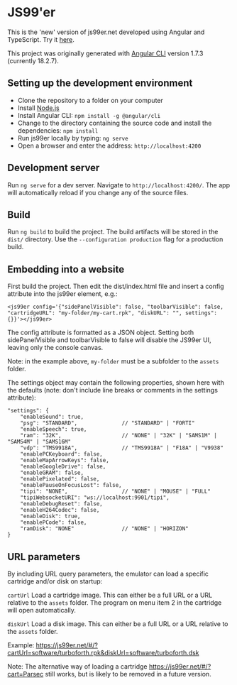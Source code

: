 # JS99'er

This is the 'new' version of js99er.net developed using Angular and TypeScript. Try it [here](https://js99er.net).

This project was originally generated with [Angular CLI](https://github.com/angular/angular-cli) version 1.7.3 (currently 18.2.7).

## Setting up the development environment

* Clone the repository to a folder on your computer
* Install [Node.js](https://nodejs.org) 
* Install Angular CLI: ``npm install -g @angular/cli``
* Change to the directory containing the source code and install the dependencies: ``npm install``
* Run js99er locally by typing: ``ng serve``
* Open a browser and enter the address: ``http://localhost:4200``

## Development server

Run `ng serve` for a dev server. Navigate to `http://localhost:4200/`. The app will automatically reload if you change any of the source files.

## Build

Run `ng build` to build the project. The build artifacts will be stored in the `dist/` directory. Use the `--configuration production` flag for a production build.

## Embedding into a website

First build the project. Then edit the dist/index.html file and insert a config attribute into the js99er element, e.g.:

```
<js99er config='{"sidePanelVisible": false, "toolbarVisible": false, "cartridgeURL": "my-folder/my-cart.rpk", "diskURL": "", settings": {}}'></js99er>
```

The config attribute is formatted as a JSON object. Setting both sidePanelVisible and toolbarVisible to false will disable the JS99er UI, leaving only the console canvas.

Note: in the example above, `my-folder` must be a subfolder to the `assets` folder.

The settings object may contain the following properties, shown here with the defaults (note: don't include line breaks or comments in the settings attribute):

```
"settings": {
    "enableSound": true,
    "psg": "STANDARD",              // "STANDARD" | "FORTI"
    "enableSpeech": true,
    "ram": "32K",                   // "NONE" | "32K" | "SAMS1M" | "SAMS4M" | "SAMS16M"
    "vdp": "TMS9918A",              // "TMS9918A" | "F18A" | "V9938"
    "enablePCKeyboard": false,
    "enableMapArrowKeys": false,
    "enableGoogleDrive": false,
    "enableGRAM": false,
    "enablePixelated": false,
    "enablePauseOnFocusLost": false,
    "tipi": "NONE",                 // "NONE" | "MOUSE" | "FULL"
    "tipiWebsocketURI": "ws://localhost:9901/tipi",
    "enableDebugReset": false,
    "enableH264Codec": false,
    "enableDisk": true,
    "enablePCode": false,
    "ramDisk": "NONE"               // "NONE" | "HORIZON"
}
```

## URL parameters

By including URL query parameters, the emulator can load a specific cartridge and/or disk on startup:

`cartUrl` Load a cartridge image. This can either be a full URL or a URL relative to the `assets` folder. The program on menu item 2 in the cartridge will open automatically.

`diskUrl` Load a disk image. This can either be a full URL or a URL relative to the `assets` folder.

Example: https://js99er.net/#/?cartUrl=software/turboforth.rpk&diskUrl=software/turboforth.dsk

Note: The alternative way of loading a cartridge https://js99er.net/#/?cart=Parsec still works, but is likely to be removed in a future version.

